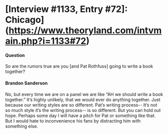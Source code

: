 # [Interview #1133, Entry #72]: Chicago](https://www.theoryland.com/intvmain.php?i=1133#72)

#### Question

So are the rumors true are you [and Pat Rothfuss] going to write a book together?

#### Brandon Sanderson

No, but every time we are on a panel we are like “AH we should write a book together.” It’s highly unlikely, that we would ever do anything together. Just because our writing styles are so different. Pat’s writing process-- It’s not so much style it’s the writing process-- is so different. But you can hold out hope. Perhaps some day I will have a pitch for Pat or something like that. But I would hate to inconvenience his fans by distracting him with something else.

